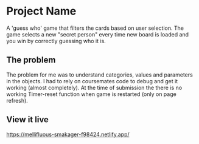 # Project Name

A 'guess who' game that filters the cards based on user selection. The game selects a new "secret person" every time new board is loaded and you win by correctly guessing who it is.

## The problem

The problem for me was to understand categories, values and parameters in the objects. I had to rely on coursemates code to debug and get it working (almost completely). At the time of submission the there is no working Timer-reset function when game is restarted (only on page refresh).

## View it live
https://mellifluous-smakager-f98424.netlify.app/

